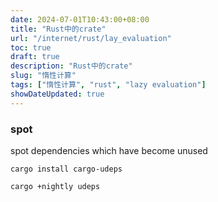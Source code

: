 ```yaml
---
date: 2024-07-01T10:43:00+08:00
title: "Rust中的crate"
url: "/internet/rust/lay_evaluation"
toc: true
draft: true
description: "Rust中的crate"
slug: "惰性计算"
tags: ["惰性计算", "rust", "lazy evaluation"]
showDateUpdated: true
---
```


### spot

spot dependencies which have become unused

```shell
cargo install cargo-udeps
```

```shell
cargo +nightly udeps
```
